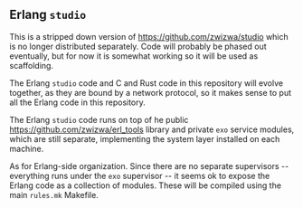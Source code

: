 Erlang `studio`
---------------

This is a stripped down version of https://github.com/zwizwa/studio
which is no longer distributed separately.  Code will probably be
phased out eventually, but for now it is somewhat working so it will
be used as scaffolding.

The Erlang `studio` code and C and Rust code in this repository will
evolve together, as they are bound by a network protocol, so it makes
sense to put all the Erlang code in this repository.

The Erlang `studio` code runs on top of he public
https://github.com/zwizwa/erl_tools library and private `exo` service
modules, which are still separate, implementing the system layer
installed on each machine.


As for Erlang-side organization.  Since there are no separate
supervisors -- everything runs under the `exo` supervisor -- it seems
ok to expose the Erlang code as a collection of modules.  These will
be compiled using the main `rules.mk` Makefile.


